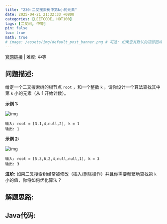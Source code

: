 ```yaml
---
title: "230-二叉搜索树中第k小的元素"
date: 2025-04-21 21:32:33 +0800
categories: [LEETCODE, HOT100]
tags: [二叉树, 中等]
pin: false
toc: true
math: true
# image: /assets/img/default_post_banner.png # 可选: 如果您有默认的顶部图片，取消注释并修改路径
---
```


[官网链接](https://leetcode.cn/problems/kth-smallest-element-in-a-bst/) \| 难度: 中等

## 问题描述: 

给定一个二叉搜索树的根节点 `root` ，和一个整数 `k` ，请你设计一个算法查找其中第 `k` 小的元素（从 1 开始计数）。

 

**示例 1:**

![img](../assets/img/posts/p230_0.jpg)

```
输入: root = [3,1,4,null,2], k = 1
输出: 1
```

**示例 2:**

![img](../assets/img/posts/p230_1.jpg)

```
输入: root = [5,3,6,2,4,null,null,1], k = 3
输出: 3
```

**进阶:** 如果二叉搜索树经常被修改（插入/删除操作）并且你需要频繁地查找第 `k` 小的值，你将如何优化算法？





## 解题思路: 

## Java代码: 

